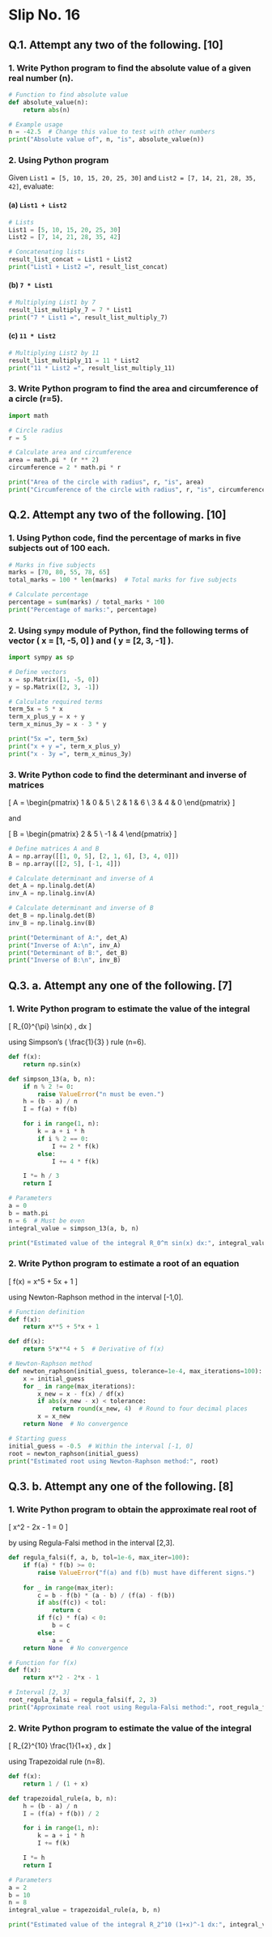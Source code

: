 
# Slip No. 16

## Q.1. Attempt any two of the following. [10]

### 1. Write Python program to find the absolute value of a given real number (n).

```python
# Function to find absolute value
def absolute_value(n):
    return abs(n)

# Example usage
n = -42.5  # Change this value to test with other numbers
print("Absolute value of", n, "is", absolute_value(n))
```

### 2. Using Python program

Given `List1 = [5, 10, 15, 20, 25, 30]` and `List2 = [7, 14, 21, 28, 35, 42]`, evaluate:

#### (a) `List1 + List2`

```python
# Lists
List1 = [5, 10, 15, 20, 25, 30]
List2 = [7, 14, 21, 28, 35, 42]

# Concatenating lists
result_list_concat = List1 + List2
print("List1 + List2 =", result_list_concat)
```

#### (b) `7 * List1`

```python
# Multiplying List1 by 7
result_list_multiply_7 = 7 * List1
print("7 * List1 =", result_list_multiply_7)
```

#### (c) `11 * List2`

```python
# Multiplying List2 by 11
result_list_multiply_11 = 11 * List2
print("11 * List2 =", result_list_multiply_11)
```

### 3. Write Python program to find the area and circumference of a circle (r=5).

```python
import math

# Circle radius
r = 5

# Calculate area and circumference
area = math.pi * (r ** 2)
circumference = 2 * math.pi * r

print("Area of the circle with radius", r, "is", area)
print("Circumference of the circle with radius", r, "is", circumference)
```

## Q.2. Attempt any two of the following. [10]

### 1. Using Python code, find the percentage of marks in five subjects out of 100 each.

```python
# Marks in five subjects
marks = [70, 80, 55, 78, 65]
total_marks = 100 * len(marks)  # Total marks for five subjects

# Calculate percentage
percentage = sum(marks) / total_marks * 100
print("Percentage of marks:", percentage)
```

### 2. Using `sympy` module of Python, find the following terms of vector \( x = [1, -5, 0] \) and \( y = [2, 3, -1] \).

```python
import sympy as sp

# Define vectors
x = sp.Matrix([1, -5, 0])
y = sp.Matrix([2, 3, -1])

# Calculate required terms
term_5x = 5 * x
term_x_plus_y = x + y
term_x_minus_3y = x - 3 * y

print("5x =", term_5x)
print("x + y =", term_x_plus_y)
print("x - 3y =", term_x_minus_3y)
```

### 3. Write Python code to find the determinant and inverse of matrices

\[ A = \begin{pmatrix} 1 & 0 & 5 \\ 2 & 1 & 6 \\ 3 & 4 & 0 \end{pmatrix} \] 

and 

\[ B = \begin{pmatrix} 2 & 5 \\ -1 & 4 \end{pmatrix} \]

```python
# Define matrices A and B
A = np.array([[1, 0, 5], [2, 1, 6], [3, 4, 0]])
B = np.array([[2, 5], [-1, 4]])

# Calculate determinant and inverse of A
det_A = np.linalg.det(A)
inv_A = np.linalg.inv(A)

# Calculate determinant and inverse of B
det_B = np.linalg.det(B)
inv_B = np.linalg.inv(B)

print("Determinant of A:", det_A)
print("Inverse of A:\n", inv_A)
print("Determinant of B:", det_B)
print("Inverse of B:\n", inv_B)
```

## Q.3. a. Attempt any one of the following. [7]

### 1. Write Python program to estimate the value of the integral 

\[ R_{0}^{\pi} \sin(x) \, dx \]

using Simpson’s \( \frac{1}{3} \) rule (n=6).

```python
def f(x):
    return np.sin(x)

def simpson_13(a, b, n):
    if n % 2 != 0:
        raise ValueError("n must be even.")
    h = (b - a) / n
    I = f(a) + f(b)

    for i in range(1, n):
        k = a + i * h
        if i % 2 == 0:
            I += 2 * f(k)
        else:
            I += 4 * f(k)

    I *= h / 3
    return I

# Parameters
a = 0
b = math.pi
n = 6  # Must be even
integral_value = simpson_13(a, b, n)

print("Estimated value of the integral R_0^π sin(x) dx:", integral_value)
```

### 2. Write Python program to estimate a root of an equation 

\[ f(x) = x^5 + 5x + 1 \]

using Newton-Raphson method in the interval [-1,0].

```python
# Function definition
def f(x):
    return x**5 + 5*x + 1

def df(x):
    return 5*x**4 + 5  # Derivative of f(x)

# Newton-Raphson method
def newton_raphson(initial_guess, tolerance=1e-4, max_iterations=100):
    x = initial_guess
    for _ in range(max_iterations):
        x_new = x - f(x) / df(x)
        if abs(x_new - x) < tolerance:
            return round(x_new, 4)  # Round to four decimal places
        x = x_new
    return None  # No convergence

# Starting guess
initial_guess = -0.5  # Within the interval [-1, 0]
root = newton_raphson(initial_guess)
print("Estimated root using Newton-Raphson method:", root)
```

## Q.3. b. Attempt any one of the following. [8]

### 1. Write Python program to obtain the approximate real root of 

\[ x^2 - 2x - 1 = 0 \]

by using Regula-Falsi method in the interval [2,3].

```python
def regula_falsi(f, a, b, tol=1e-6, max_iter=100):
    if f(a) * f(b) >= 0:
        raise ValueError("f(a) and f(b) must have different signs.")
    
    for _ in range(max_iter):
        c = b - f(b) * (a - b) / (f(a) - f(b))
        if abs(f(c)) < tol:
            return c
        if f(c) * f(a) < 0:
            b = c
        else:
            a = c
    return None  # No convergence

# Function for f(x)
def f(x):
    return x**2 - 2*x - 1

# Interval [2, 3]
root_regula_falsi = regula_falsi(f, 2, 3)
print("Approximate real root using Regula-Falsi method:", root_regula_falsi)
```

### 2. Write Python program to estimate the value of the integral 

\[ R_{2}^{10} \frac{1}{1+x} \, dx \]

using Trapezoidal rule (n=8).

```python
def f(x):
    return 1 / (1 + x)

def trapezoidal_rule(a, b, n):
    h = (b - a) / n
    I = (f(a) + f(b)) / 2

    for i in range(1, n):
        k = a + i * h
        I += f(k)

    I *= h
    return I

# Parameters
a = 2
b = 10
n = 8
integral_value = trapezoidal_rule(a, b, n)

print("Estimated value of the integral R_2^10 (1+x)^-1 dx:", integral_value)
```
```

